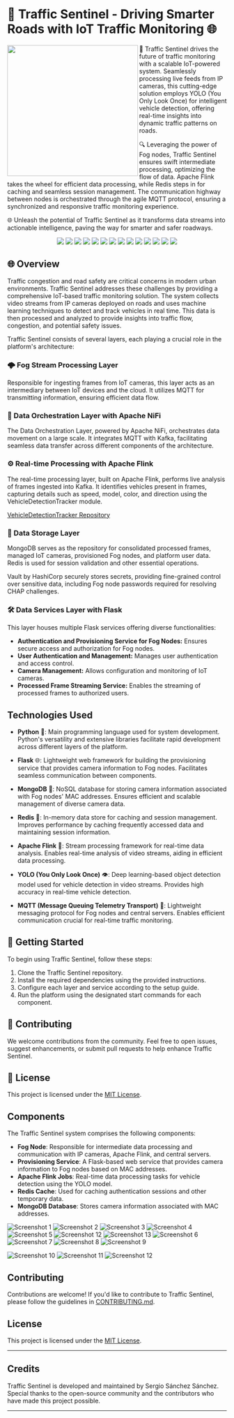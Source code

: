 # 🚦 Traffic Sentinel - Driving Smarter Roads with IoT Traffic Monitoring 🌐

<img width="300px" align="left" src="./doc/logo.PNG" />

🚦 Traffic Sentinel drives the future of traffic monitoring with a scalable IoT-powered system. Seamlessly processing live feeds from IP cameras, this cutting-edge solution employs YOLO (You Only Look Once) for intelligent vehicle detection, offering real-time insights into dynamic traffic patterns on roads.

🔍 Leveraging the power of Fog nodes, Traffic Sentinel ensures swift intermediate processing, optimizing the flow of data. Apache Flink takes the wheel for efficient data processing, while Redis steps in for caching and seamless session management. The communication highway between nodes is orchestrated through the agile MQTT protocol, ensuring a synchronized and responsive traffic monitoring experience.

🌐 Unleash the potential of Traffic Sentinel as it transforms data streams into actionable intelligence, paving the way for smarter and safer roadways.

<p align="center">
  <img src="https://img.shields.io/badge/flask-%23000.svg?style=for-the-badge&logo=flask&logoColor=white" />
  <img src="https://img.shields.io/badge/Apache_Kafka-231F20?style=for-the-badge&logo=apache-kafka&logoColor=white" />
  <img src="https://img.shields.io/badge/Docker-2CA5E0?style=for-the-badge&logo=docker&logoColor=white" />
  <img src="https://img.shields.io/badge/JWT-000000?style=for-the-badge&logo=JSON%20web%20tokens&logoColor=white" />
  <img src="https://img.shields.io/badge/pypi-3775A9?style=for-the-badge&logo=pypi&logoColor=white" />
  <img src="https://img.shields.io/badge/OpenCV-27338e?style=for-the-badge&logo=OpenCV&logoColor=white" />
  <img src="https://img.shields.io/badge/VSCode-0078D4?style=for-the-badge&logo=visual%20studio%20code&logoColor=white" />
  <img src="https://img.shields.io/badge/Python-FFD43B?style=for-the-badge&logo=python&logoColor=blue" />
  <img src="https://img.shields.io/badge/Apache Flink-D22128?style=for-the-badge&logo=Apache&logoColor=white" />
  <img src="https://img.shields.io/badge/gunicorn-%298729.svg?style=for-the-badge&logo=gunicorn&logoColor=white" />
  <img src="https://img.shields.io/badge/redis-%23DD0031.svg?style=for-the-badge&logo=redis&logoColor=white" />
  <img src="https://img.shields.io/badge/MongoDB-%234ea94b.svg?style=for-the-badge&logo=mongodb&logoColor=white" />
  <img src="https://img.shields.io/badge/PyTorch-EE4C2C?style=for-the-badge&logo=pytorch&logoColor=white" />
  <img src="https://img.shields.io/badge/Vault-%23000000.svg?&style=for-the-badge&logo=Vault&logoColor=white" />
</p>

## 🌐 Overview

Traffic congestion and road safety are critical concerns in modern urban environments. Traffic Sentinel addresses these challenges by providing a comprehensive IoT-based traffic monitoring solution. The system collects video streams from IP cameras deployed on roads and uses machine learning techniques to detect and track vehicles in real time. This data is then processed and analyzed to provide insights into traffic flow, congestion, and potential safety issues.

Traffic Sentinel consists of several layers, each playing a crucial role in the platform's architecture:

### 🌩️ Fog Stream Processing Layer

Responsible for ingesting frames from IoT cameras, this layer acts as an intermediary between IoT devices and the cloud. It utilizes MQTT for transmitting information, ensuring efficient data flow.

### 🔄 Data Orchestration Layer with Apache NiFi

The Data Orchestration Layer, powered by Apache NiFi, orchestrates data movement on a large scale. It integrates MQTT with Kafka, facilitating seamless data transfer across different components of the architecture.

### ⚙️ Real-time Processing with Apache Flink

The real-time processing layer, built on Apache Flink, performs live analysis of frames ingested into Kafka. It identifies vehicles present in frames, capturing details such as speed, model, color, and direction using the VehicleDetectionTracker module.

[VehicleDetectionTracker Repository](https://github.com/sergio11/vehicle_detection_tracker)

### 💾 Data Storage Layer

MongoDB serves as the repository for consolidated processed frames, managed IoT cameras, provisioned Fog nodes, and platform user data. Redis is used for session validation and other essential operations.

Vault by HashiCorp securely stores secrets, providing fine-grained control over sensitive data, including Fog node passwords required for resolving CHAP challenges.

### 🛠️ Data Services Layer with Flask

This layer houses multiple Flask services offering diverse functionalities:

- **Authentication and Provisioning Service for Fog Nodes:** Ensures secure access and authorization for Fog nodes.
- **User Authentication and Management:** Manages user authentication and access control.
- **Camera Management:** Allows configuration and monitoring of IoT cameras.
- **Processed Frame Streaming Service:** Enables the streaming of processed frames to authorized users.

## Technologies Used

- **Python** 🐍:  Main programming language used for system development. Python's versatility and extensive libraries facilitate rapid development across different layers of the platform.

- **Flask** 🌐: Lightweight web framework for building the provisioning service that provides camera information to Fog nodes. Facilitates seamless communication between components.

- **MongoDB** 📁: NoSQL database for storing camera information associated with Fog nodes' MAC addresses. Ensures efficient and scalable management of diverse camera data.

- **Redis** 🔄: In-memory data store for caching and session management. Improves performance by caching frequently accessed data and maintaining session information.

- **Apache Flink** 🚀: Stream processing framework for real-time data analysis. Enables real-time analysis of video streams, aiding in efficient data processing.

- **YOLO (You Only Look Once)** 👁️: Deep learning-based object detection model used for vehicle detection in video streams. Provides high accuracy in real-time vehicle detection.

- **MQTT (Message Queuing Telemetry Transport)** 📡: Lightweight messaging protocol for Fog nodes and central servers. Enables efficient communication crucial for real-time traffic monitoring.

## 🚀 Getting Started

To begin using Traffic Sentinel, follow these steps:

1. Clone the Traffic Sentinel repository.
2. Install the required dependencies using the provided instructions.
3. Configure each layer and service according to the setup guide.
4. Run the platform using the designated start commands for each component.

## 🤝 Contributing

We welcome contributions from the community. Feel free to open issues, suggest enhancements, or submit pull requests to help enhance Traffic Sentinel.

## 📝 License

This project is licensed under the [MIT License](LICENSE).

## Components

The Traffic Sentinel system comprises the following components:

- **Fog Node**: Responsible for intermediate data processing and communication with IP cameras, Apache Flink, and central servers.
- **Provisioning Service**: A Flask-based web service that provides camera information to Fog nodes based on MAC addresses.
- **Apache Flink Jobs**: Real-time data processing tasks for vehicle detection using the YOLO model.
- **Redis Cache**: Used for caching authentication sessions and other temporary data.
- **MongoDB Database**: Stores camera information associated with MAC addresses.

![Screenshot 1](doc/screenshots/screenshot_1.PNG)
![Screenshot 2](doc/screenshots/screenshot_2.PNG)
![Screenshot 3](doc/screenshots/screenshot_3.PNG)
![Screenshot 4](doc/screenshots/screenshot_4.PNG)
![Screenshot 5](doc/screenshots/screenshot_5.PNG)
![Screenshot 12](doc/screenshots/screenshot_12.PNG)
![Screenshot 13](doc/screenshots/screenshot_13.PNG)
![Screenshot 6](doc/screenshots/screenshot_6.PNG)
![Screenshot 7](doc/screenshots/screenshot_7.PNG)
![Screenshot 8](doc/screenshots/screenshot_8.PNG)
![Screenshot 9](doc/screenshots/screenshot_9.PNG)

![Screenshot 10](doc/screenshots/screenshot_10.PNG)
![Screenshot 11](doc/screenshots/screenshot_11.PNG)
![Screenshot 12](doc/screenshots/screenshot_15.PNG)
## Contributing

Contributions are welcome! If you'd like to contribute to Traffic Sentinel, please follow the guidelines in [CONTRIBUTING.md](CONTRIBUTING.md).

## License

This project is licensed under the [MIT License](LICENSE).

---

## Credits

Traffic Sentinel is developed and maintained by Sergio Sánchez Sánchez. Special thanks to the open-source community and the contributors who have made this project possible.

---


